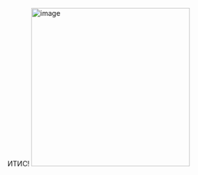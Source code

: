 ИТИС!
<img width="320" height="320" alt="image" src="https://github.com/user-attachments/assets/a4f882bc-39cf-4adf-9cd4-5e0b034b9fa2" />

